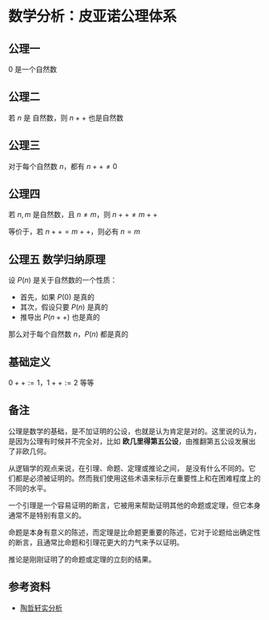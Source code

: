 # 数学分析：皮亚诺公理体系

[annotation]: <id> (fb8919a2-689e-4973-9106-398b18091b72)
[annotation]: <status> (public)
[annotation]: <create_time> (2020-03-18 23:40:35)
[annotation]: <category> (数学理论)
[annotation]: <comments> (false)
[annotation]: <topic> (数学分析)
[annotation]: <index> (2)
[annotation]: <url> (http://blog.ccyg.studio/article/fb8919a2-689e-4973-9106-398b18091b72)

<input class='mathjax align' value='left' type='hidden'/>

## 公理一

$0$ 是一个自然数

## 公理二

若 $n$ 是 自然数，则 $n++$ 也是自然数

## 公理三

对于每个自然数 $n$，都有 $n++ \neq 0$

## 公理四

若 $n, m$ 是自然数，且 $n \neq m$，则 $n++ \neq m++$

等价于，若 $n++ = m++$，则必有 $n = m$

## 公理五 数学归纳原理

设 $P(n)$ 是关于自然数的一个性质：

- 首先，如果 $P(0)$ 是真的
- 其次，假设只要 $P(n)$ 是真的
- 推导出 $P(n++)$ 也是真的

那么对于每个自然数 $n$，$P(n)$ 都是真的

## 基础定义

$0++:=1$，$1++:=2$ 等等

## 备注

公理是数学的基础，是不加证明的公设，也就是认为肯定是对的。这里说的认为，是因为公理有时候并不完全对，比如 **欧几里得第五公设**，由推翻第五公设发展出了非欧几何。

从逻辑学的观点来说，在引理、命题、定理或推论之间， 是没有什么不同的。它们都是必须被证明的。然而我们使用这些术语来标示在重要性上和在困难程度上的不同的水平。

一个引理是一个容易证明的断言，它被用来帮助证明其他的命题或定理，但它本身通常不是特别有意义的。

命题是本身有意义的陈述，而定理是比命题更重要的陈述，它对于论题给出确定性的断言，且通常比命题和引理花更大的力气来予以证明。

推论是刚刚证明了的命题或定理的立刻的结果。

## 参考资料

- [陶哲轩实分析](https://book.douban.com/subject/3235486/)